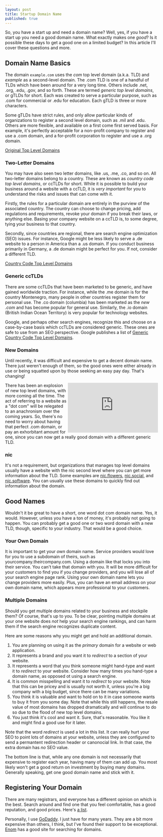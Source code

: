 ```yaml
---
layout: post
title: Startup Domain Name
published: true
---
```




So, you have a start up and need a domain name?  Well, yes, if you have a start up you need a good domain name.  What exactly makes one _good_? Is it possible these days to get a good one on a limited budget?  In this article I'll cover these questions and more.

## Domain Name Basics

The domain `example.com` uses the _com_ top level domain (a.k.a. TLD) and _example_ as a second-level domain.  The .com TLD is one of a handful of TLDs which have been around for a very long time. Others include .net, .org, .edu, .gov, and so forth.  These are termed _generic top level domains_, or gTLDs for short.  Each was created to serve a particular purpose, such as .com for commercial or .edu for education. Each gTLD is three or more characters. 

Some gTLDs have strict rules, and only allow particular kinds of organizations to register a second level domain, such as .mil and .edu. Others are more flexible, and available on a first come first served basis. For example, it's perfectly acceptable for a non-profit company to register and use a .com domain, and a for-profit corporation to register and use a .org domain.

[Original Top Level Domains](https://en.wikipedia.org/wiki/List_of_Internet_top-level_domains#Original_top-level_domains)

### Two-Letter Domains

You may have also seen two letter domains, like .us, .me, .co, and so on.  All two-letter domains belong to a country.  These are known as _country code top level domains_, or ccTLDs for short.  While it is possible to build your business around a website with a ccTLD, it is _very important_ for you to understand the risks and issues that can come with it.

Firstly, the rules for a particular domain are entirely in the purview of the associated country.  The country can choose to change pricing, add regulations and requirements, revoke your domain if you break their laws, or anything else. Basing your company website on a ccTLD is, to some degree, tying your business to that country.

Secondly, since countries are regional, there are search engine optimization (SEO) issues.  For instance, Google might be less likely to serve a .de website to a person in America than a .us domain.  If you conduct business primarily in Germany, a .de domain might be perfect for you. If not, consider a different TLD.

[Country Code Top Level Domains](https://en.wikipedia.org/wiki/List_of_Internet_top-level_domains#Country_code_top-level_domains)

### Generic ccTLDs

There are some ccTLDs that have been marketed to be generic, and have gained worldwide traction.  For instance, while the .me domain is for the country Montenegro, many people in other countries register them for personal use.  The .co domain (columbia) has been marketed as the _new .com_ and has become popular for general use.  Similarly, the .io domain (British Indian Ocean Territory) is very popular for technology websites.

Google, and perhaps other search engines, recognize this and choose on a case-by-case basis which ccTLDs are considered generic.  These ones are safe to use from an SEO perspective. Google publishes a list of [Generic Country Code Top Level Domains](https://support.google.com/webmasters/answer/1347922?hl=en).

### New Domains

Until recently, it was difficult and expensive to get a decent domain name.  There just weren't enough of them, so the good ones were either already in use or being squatted upon by those seeking an easy pay day. That's changing!  

<iframe width="297" height="164" src="http://www.youtube.com/embed/1kFcxf8KAjg?showinfo=0" frameborder="0" allowfullscreen="" style="float:right;"></iframe>
There has been an explosion of new top level domains, with more coming all the time.  The act of referring to a website as a "dot com" will be relegated to an anachronism over the coming years.  So, there's no need to worry about having that perfect .com domain, or pay an exhorbitant amount for one, since you can now get a really good domain with a different generic TLD.

### nic

It's not a requirement, but organizations that manages top level domains usually have a website with the nic second level where you can get more information about the TLD.  Some examples are [nic.flowers](http://nic.flowers/), [nic.social](http://nic.social/), and [nic.software](http://nic.software/). You can usually use these domains to quickly find out information about the domain.


## Good Names

Wouldn't it be great to have a short, one word dot com domain name.  Yes, it would.  However, unless you have a ton of money, it's probably not going to happen.  You can probably get a good one or two word domain with a new TLD, though, specific to your industry.  That would be a good choice.

### Your Own Domain

It is important to get your _own_ domain name.  Service providers would love for you to use a subdomain of theirs, such as yourcompany.theircompany.com. Using a domain like that locks you into their service.  You can't take that domain with you. It will be more difficult for your customers to find you if you change providers, and you will lose all of your search engine page rank.  Using your own domain name lets you change providers more easily.  Plus, you can have an email address on your own domain name, which appears more professional to your customers.

### Multiple Domains

Should you get multiple domains related to your business and stockpile them?  Of course, that's up to you.  To be clear, pointing multiple domains at your one website does _not_ help your search engine rankings, and can harm them if the search engine recognizes duplicate content.

Here are some reasons why you might get and hold an additional domain.

1. You are planning on using it as the _primary_ domain for a website or web application.
2. It represents a brand and you want it to _redirect_ to a section of your website.
3. It represents a word that you think someone might hand-type and want it to _redirect_ to your website. Consider how many times you hand-type a domain name, as opposed ot using a search engine.
4. It is common misspelling and want it to _redirect_ to your website.  Note that this can be pricey and is usually not worth it, unless you're a big company with a big budget, since there can be many variations.
5. You think it is valuable and want to hold on to it in case someone wants to buy it from you some day.  Note that while this still happens, the resale value of most domains has dropped dramatically and will continue to do so due to the flood of new top level domains.
6. You just think it's cool and want it.  Sure, that's reasonable. You like it and might find a good use for it later.

Note that the word _redirect_ is used a lot in this list.  It can really hurt your SEO to point lots of domains at your website, unless they are configured to send a permantent redirection header or canonocial link.  In that case, the extra domain has _no_ SEO value.   

The bottom line is that, while any one domain is not necessarily that expensive to register each year, having many of them can add up.  You most likely won't get a good return on investment by buying many domains.  Generally speaking, get one good domain name and stick with it.

## Registering Your Domain

There are many registrars, and everyone has a different opinion on which is the best.  Search around and find one that you feel comfortable, has a good reputation, and good prices.  Here's [a list](https://www.icann.org/registrar-reports/accreditation-qualified-list.html).

Personally, I use [GoDaddy](https://www.godaddy.com/?ci=).  I just have for many years.  They are a bit more expensive than others, I think, but I've found their support to be exceptional.  [Enom](http://www.enom.com/) has a good site for searching for domains.
